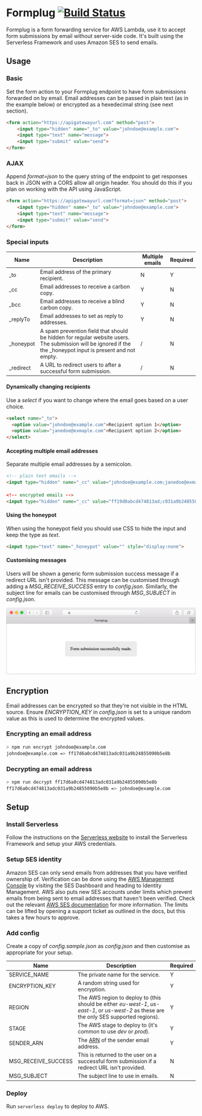 # Formplug [![Build Status](https://travis-ci.org/danielireson/formplug-serverless.svg?branch=master)](https://travis-ci.org/danielireson/formplug-serverless)
Formplug is a form forwarding service for AWS Lambda, use it to accept form submissions by email without server-side code. It's built using the Serverless Framework and uses Amazon SES to send emails.

## Usage
### Basic
Set the form action to your Formplug endpoint to have form submissions forwarded on by email. Email addresses can be passed in plain text (as in the example below) or encrypted as a hexedecimal string (see next section).
``` html
<form action="https://apigatewayurl.com" method="post">
    <input type="hidden" name="_to" value="johndoe@example.com">
    <input type="text" name="message">
    <input type="submit" value="send">
</form>
```

### AJAX
Append *format=json* to the query string of the endpoint to get responses back in JSON with a CORS allow all origin header. You should do this if you plan on working with the API using JavaScript.
``` html
<form action="https://apigatewayurl.com?format=json" method="post">
    <input type="hidden" name="_to" value="johndoe@example.com">
    <input type="text" name="message">
    <input type="submit" value="send">
</form>
```

### Special inputs
Name | Description | Multiple emails | Required 
--- | --- | --- | ---
_to | Email address of the primary recipient. | N | Y
_cc | Email addresses to receive a carbon copy. | Y | N
_bcc | Email addresses to receive a blind carbon copy. | Y | N
_replyTo | Email addresses to set as reply to addresses. | Y | N
_honeypot | A spam prevention field that should be hidden for regular website users. The submission will be ignored if the the _honeypot input is present and not empty. | / | N
_redirect | A URL to redirect users to after a successful form submission. | / | N

#### Dynamically changing recipients
Use a *select* if you want to change where the email goes based on a user choice.
``` html
<select name="_to">
  <option value="johndoe@example.com">Recipient option 1</option>
  <option value="janedoe@exmaple.com">Recipient option 2</option>
</select>
```

#### Accepting multiple email addresses
Separate multiple email addresses by a semicolon.

``` html
<!-- plain text emails -->
<input type="hidden" name="_cc" value="johndoe@example.com;janedoe@exmaple.com"

<!-- encrypted emails -->
<input type="hidden" name="_cc" value="ff19d0abcd474813ad;c031a9b24855090b5e8b">
```

#### Using the honeypot
When using the honeypot field you should use CSS to hide the input and keep the type as *text*.

``` html
<input type="text" name="_honeypot" value="" style="display:none">
```

#### Customising messages
Users will be shown a generic form submission success message if a redirect URL isn't provided. This message can be customised through adding a *MSG_RECEIVE_SUCCESS* entry to *config.json*. Similarly, the subject line for emails can be customised through *MSG_SUBJECT* in *config.json*.

![Submission preview](readme-screenshot.png)

## Encryption
Email addresses can be encrypted so that they're not visible in the HTML source. Ensure *ENCRYPTION_KEY* in *config.json* is set to a unique random value as this is used to determine the encrypted values.

### Encrypting an email address
``` bash
> npm run encrypt johndoe@example.com
johndoe@example.com => ff17d6a0cd474813adc031a9b24855090b5e8b
```

### Decrypting an email address
``` bash
> npm run decrypt ff17d6a0cd474813adc031a9b24855090b5e8b
ff17d6a0cd474813adc031a9b24855090b5e8b => johndoe@example.com
```

## Setup
### Install Serverless
Follow the instructions on the [Serverless website](https://serverless.com/framework/docs/providers/aws/guide/installation) to install the Serverless Framework and setup your AWS credentials.

### Setup SES identity
Amazon SES can only send emails from addresses that you have verified ownership of. Verification can be done using the [AWS Management Console](aws.amazon.com) by visiting the SES Dashboard and heading to Identity Management. AWS also puts new SES accounts under limits which prevent emails from being sent to email addresses that haven't been verified. Check out the relevant [AWS SES documentation](http://docs.aws.amazon.com/ses/latest/DeveloperGuide/request-production-access.html) for more information. The limits can be lifted by opening a support ticket as outlined in the docs, but this takes a few hours to approve.

### Add config
Create a copy of *config.sample.json* as *config.json* and then customise as appropriate for your setup.

Name | Description | Required
--- | --- | ---
SERVICE_NAME | The private name for the service. | Y
ENCRYPTION_KEY | A random string used for encryption. | Y
REGION | The AWS region to deploy to (this should be either *eu-west-1*, *us-east-1*, or *us-west-2* as these are the only SES supported regions). | Y
STAGE | The AWS stage to deploy to (it's common to use *dev* or *prod*). | Y
SENDER_ARN | The [ARN](http://docs.aws.amazon.com/general/latest/gr/aws-arns-and-namespaces.html) of the sender email address. | Y
MSG_RECEIVE_SUCCESS | This is returned to the user on a successful form submission if a redirect URL isn't provided. | N
MSG_SUBJECT | The subject line to use in emails. | N

### Deploy
Run `serverless deploy` to deploy to AWS.
